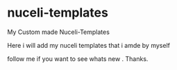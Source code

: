 # nuceli-templates

My Custom made Nuceli-Templates

Here i will add my nuceli templates that i amde by myself 

follow me if you want to see whats new .
Thanks.
